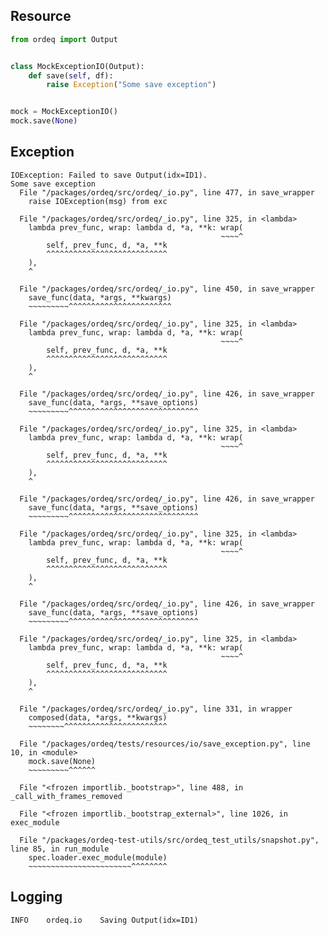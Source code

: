 ## Resource

```python
from ordeq import Output


class MockExceptionIO(Output):
    def save(self, df):
        raise Exception("Some save exception")


mock = MockExceptionIO()
mock.save(None)

```

## Exception

```text
IOException: Failed to save Output(idx=ID1).
Some save exception
  File "/packages/ordeq/src/ordeq/_io.py", line 477, in save_wrapper
    raise IOException(msg) from exc

  File "/packages/ordeq/src/ordeq/_io.py", line 325, in <lambda>
    lambda prev_func, wrap: lambda d, *a, **k: wrap(
                                               ~~~~^
        self, prev_func, d, *a, **k
        ^^^^^^^^^^^^^^^^^^^^^^^^^^^
    ),
    ^

  File "/packages/ordeq/src/ordeq/_io.py", line 450, in save_wrapper
    save_func(data, *args, **kwargs)
    ~~~~~~~~~^^^^^^^^^^^^^^^^^^^^^^^

  File "/packages/ordeq/src/ordeq/_io.py", line 325, in <lambda>
    lambda prev_func, wrap: lambda d, *a, **k: wrap(
                                               ~~~~^
        self, prev_func, d, *a, **k
        ^^^^^^^^^^^^^^^^^^^^^^^^^^^
    ),
    ^

  File "/packages/ordeq/src/ordeq/_io.py", line 426, in save_wrapper
    save_func(data, *args, **save_options)
    ~~~~~~~~~^^^^^^^^^^^^^^^^^^^^^^^^^^^^^

  File "/packages/ordeq/src/ordeq/_io.py", line 325, in <lambda>
    lambda prev_func, wrap: lambda d, *a, **k: wrap(
                                               ~~~~^
        self, prev_func, d, *a, **k
        ^^^^^^^^^^^^^^^^^^^^^^^^^^^
    ),
    ^

  File "/packages/ordeq/src/ordeq/_io.py", line 426, in save_wrapper
    save_func(data, *args, **save_options)
    ~~~~~~~~~^^^^^^^^^^^^^^^^^^^^^^^^^^^^^

  File "/packages/ordeq/src/ordeq/_io.py", line 325, in <lambda>
    lambda prev_func, wrap: lambda d, *a, **k: wrap(
                                               ~~~~^
        self, prev_func, d, *a, **k
        ^^^^^^^^^^^^^^^^^^^^^^^^^^^
    ),
    ^

  File "/packages/ordeq/src/ordeq/_io.py", line 426, in save_wrapper
    save_func(data, *args, **save_options)
    ~~~~~~~~~^^^^^^^^^^^^^^^^^^^^^^^^^^^^^

  File "/packages/ordeq/src/ordeq/_io.py", line 325, in <lambda>
    lambda prev_func, wrap: lambda d, *a, **k: wrap(
                                               ~~~~^
        self, prev_func, d, *a, **k
        ^^^^^^^^^^^^^^^^^^^^^^^^^^^
    ),
    ^

  File "/packages/ordeq/src/ordeq/_io.py", line 331, in wrapper
    composed(data, *args, **kwargs)
    ~~~~~~~~^^^^^^^^^^^^^^^^^^^^^^^

  File "/packages/ordeq/tests/resources/io/save_exception.py", line 10, in <module>
    mock.save(None)
    ~~~~~~~~~^^^^^^

  File "<frozen importlib._bootstrap>", line 488, in _call_with_frames_removed

  File "<frozen importlib._bootstrap_external>", line 1026, in exec_module

  File "/packages/ordeq-test-utils/src/ordeq_test_utils/snapshot.py", line 85, in run_module
    spec.loader.exec_module(module)
    ~~~~~~~~~~~~~~~~~~~~~~~^^^^^^^^

```

## Logging

```text
INFO	ordeq.io	Saving Output(idx=ID1)

```